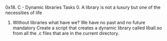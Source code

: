 0x18. C - Dynamic libraries
Tasks
0. A library is not a luxury but one of the necessities of life
1. Without libraries what have we? We have no past and no future
mandatory
Create a script that creates a dynamic library called liball.so from all the .c files that are in the current directory.
